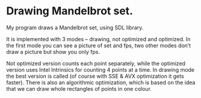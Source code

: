 # Drawing Mandelbrot set.

My program draws a Mandelbrot set, using SDL library.

It is implemented with 3 modes – drawing, not optimized and optimized. In the first mode you can see a picture of set and fps, two other modes don’t draw a picture but show you only fps.

Not optimized version counts each point separately, while the optimized version uses Intel Intrinsics for counting 4 points at a time. In drawing mode the best version is called (of course with SSE & AVX optimization it gets faster). There is also an algorithmic optimization, which is based on the idea that we can draw whole rectangles of points in one colour.
